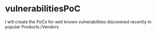 # vulnerabilitiesPoC
I will create the PoCs for well known vulnerabilities discovered recently in popular Products./Vendors
